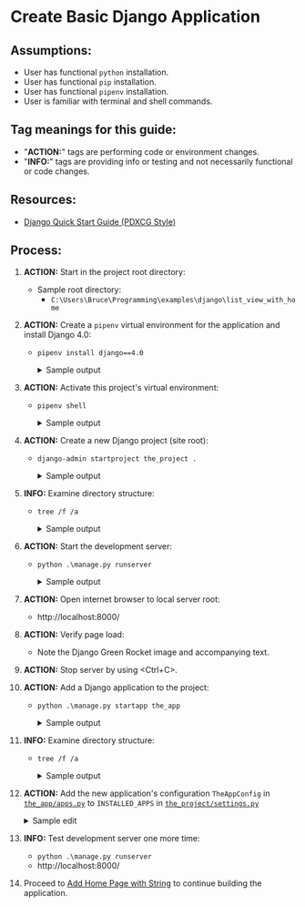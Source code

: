# Create Basic Django Application

## Assumptions:
* User has functional `python` installation.
* User has functional `pip` installation.
* User has functional `pipenv` installation.
* User is familiar with terminal and shell commands.

## Tag meanings for this guide:
* "**ACTION:**" tags are performing code or environment changes.
* "**INFO:**" tags are providing info or testing and not necessarily functional or code changes.

## Resources:
* [Django Quick Start Guide (PDXCG Style)](https://github.com/PdxCodeGuild/class_otter/blob/main/3%20Django/docs/Django%20Project%20Setup.md)

## Process:
1. **ACTION:** Start in the project root directory:
    * Sample root directory:
        * `C:\Users\Bruce\Programming\examples\django\list_view_with_home`

1. **ACTION:** Create a `pipenv` virtual environment for the application and install Django 4.0:
    * `pipenv install django==4.0`
        <details>
        <summary>Sample output</summary>

            PS C:\Users\Bruce\Programming\examples\django\list_view_with_home> pipenv install django==4.0
            Creating a virtualenv for this project...
            Pipfile: C:\Users\Bruce\Programming\examples\django\list_view_with_home\Pipfile
            Using C:/Users/Bruce/AppData/Local/Programs/Python/Python310/python.exe (3.10.6) to create virtualenv...
            [==  ] Creating virtual environment...created virtual environment CPython3.10.6.final.0-64 in 2410ms
            creator CPython3Windows(dest=C:\Users\Bruce\.virtualenvs\list_view_with_home-OkoCrdxY, clear=False, no_vcs_ignore=False, global=False)
            seeder FromAppData(download=False, pip=bundle, setuptools=bundle, wheel=bundle, via=copy, app_data_dir=C:\Users\Bruce\AppData\Local\pypa\virtualenv)
                added seed packages: pip==22.2.2, setuptools==63.4.3, wheel==0.37.1
            activators BashActivator,BatchActivator,FishActivator,NushellActivator,PowerShellActivator,PythonActivator

            Successfully created virtual environment!
            Virtualenv location: C:\Users\Bruce\.virtualenvs\list_view_with_home-OkoCrdxY
            Creating a Pipfile for this project...
            Installing django==4.0...
            Adding django to Pipfile's [packages]...
            Installation Succeeded
            Pipfile.lock not found, creating...
            Locking [dev-packages] dependencies...
            Locking [packages] dependencies...
                    Building requirements...
            Resolving dependencies...
            Success!
            Updated Pipfile.lock (036cf0)!
            Installing dependencies from Pipfile.lock (036cf0)...
            ================================ 0/0 - 00:00:00
            To activate this project's virtualenv, run pipenv shell.
            Alternatively, run a command inside the virtualenv with pipenv run.
            PS C:\Users\Bruce\Programming\examples\django\list_view_with_home>
        </details>

1. **ACTION:** Activate this project's virtual environment:
    * `pipenv shell`
        <details>
        <summary>Sample output</summary>

            PS C:\Users\Bruce\Programming\examples\django\list_view_with_home> pipenv shell
            Launching subshell in virtual environment...
            PowerShell 7.2.6
            Copyright (c) Microsoft Corporation.

            https://aka.ms/powershell
            Type 'help' to get help.

            PS C:\Users\Bruce\Programming\examples\django\list_view_with_home>
        </details>

1. **ACTION:** Create a new Django project (site root):
    * `django-admin startproject the_project .`
        <details>
        <summary>Sample output</summary>

            PS C:\Users\Bruce\Programming\examples\django\list_view_with_home> django-admin startproject the_project .
            PS C:\Users\Bruce\Programming\examples\django\list_view_with_home>
        </details>

1. **INFO:** Examine directory structure:
    * `tree /f /a`
        <details>
        <summary>Sample output</summary>

            PS C:\Users\Bruce\Programming\examples\django\list_view_with_home> tree /f /a
            Folder PATH listing for volume OS
            Volume serial number is CC00-DD12
            C:.
            |   manage.py
            |   Pipfile
            |   Pipfile.lock
            |   README.md
            |
            +---notes
            |       create_basic_django_application.md
            |
            \---the_project
                    asgi.py
                    settings.py
                    urls.py
                    wsgi.py
                    __init__.py

            PS C:\Users\Bruce\Programming\examples\django\list_view_with_home>
        </details>

1. **ACTION:** Start the development server:
    * `python .\manage.py runserver`
        <details>
        <summary>Sample output</summary>

            PS C:\Users\Bruce\Programming\examples\django\list_view_with_home> python .\manage.py runserver
            Watching for file changes with StatReloader
            Performing system checks...

            System check identified no issues (0 silenced).

            You have 18 unapplied migration(s). Your project may not work properly until you apply the migrations for app(s): admin, auth, contenttypes, sessions.
            Run 'python manage.py migrate' to apply them.
            September 03, 2022 - 08:46:04
            Django version 4.0, using settings 'the_project.settings'
            Starting development server at http://127.0.0.1:8000/
            Quit the server with CTRL-BREAK.
        </details>

1. **ACTION:** Open internet browser to local server root:
    * http://localhost:8000/

1. **ACTION:** Verify page load:
    * Note the Django Green Rocket image and accompanying text.

1. **ACTION:** Stop server by using \<Ctrl+C\>.

1. **ACTION:** Add a Django application to the project:
    * `python .\manage.py startapp the_app`
        <details>
        <summary>Sample output</summary>

            PS C:\Users\Bruce\Programming\examples\django\list_view_with_home> python .\manage.py startapp the_app
            PS C:\Users\Bruce\Programming\examples\django\list_view_with_home>
        </details>

1. **INFO:** Examine directory structure:
    * `tree /f /a`
        <details>
        <summary>Sample output</summary>

            PS C:\Users\Bruce\Programming\examples\django\list_view_with_home> tree /f /a
            Folder PATH listing for volume OS
            Volume serial number is CC00-DD12
            C:.
            |   db.sqlite3
            |   manage.py
            |   Pipfile
            |   Pipfile.lock
            |   README.md
            |
            +---notes
            |       create_basic_django_application.md
            |
            +---the_app
            |   |   admin.py
            |   |   apps.py
            |   |   models.py
            |   |   tests.py
            |   |   views.py
            |   |   __init__.py
            |   |
            |   \---migrations
            |           __init__.py
            |
            \---the_project
                    asgi.py
                    settings.py
                    urls.py
                    wsgi.py
                    __init__.py

            PS C:\Users\Bruce\Programming\examples\django\list_view_with_home>
        </details>

1. **ACTION:** Add the new application's configuration `TheAppConfig` in [`the_app/apps.py`](../the_app/apps.py) to `INSTALLED_APPS` in [`the_project/settings.py`](../the_project/settings.py)
    <details>
    <summary>Sample edit</summary>

        INSTALLED_APPS = [
            ...
            'the_app.apps.TheAppConfig',
            ...
        ]
    </details>

1. **INFO:** Test development server one more time:
    * `python .\manage.py runserver`
    * http://localhost:8000/

1. Proceed to [Add Home Page with String](./02_home_page_with_string.md) to continue building the application.
